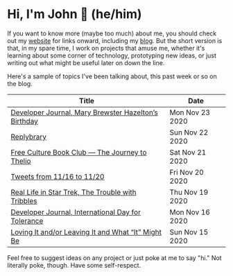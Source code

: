 # Hi, I'm John 👋 (he/him)

If you want to know more (maybe too much) about me, you should check out my [website](https://john.colagioia.net/) for links onward, including my [blog](https://john.colagioia.net/blog).  But the short version is that, in my spare time, I work on projects that amuse me, whether it's learning about some corner of technology, prototyping new ideas, or just writing out what might be useful later on down the line.

Here's a sample of topics I've been talking about, this past week or so on the blog.

|Title|Date|
|-----|-------|
|[Developer Journal, Mary Brewster Hazelton’s Birthday](https://john.colagioia.net/blog/2020/11/23/hazelton.html)|Mon Nov 23 2020|
|[Replybrary](https://john.colagioia.net/blog/2020/11/22/replybrary.html)|Sun Nov 22 2020|
|[Free Culture Book Club — The Journey to Thelio](https://john.colagioia.net/blog/2020/11/21/thelio.html)|Sat Nov 21 2020|
|[Tweets from 11/16 to 11/20](https://john.colagioia.net/blog/media/2020/11/20/week.html)|Fri Nov 20 2020|
|[Real Life in Star Trek, The Trouble with Tribbles](https://john.colagioia.net/blog/2020/11/19/trouble.html)|Thu Nov 19 2020|
|[Developer Journal, International Day for Tolerance](https://john.colagioia.net/blog/2020/11/16/tolerance.html)|Mon Nov 16 2020|
|[Loving It and/or Leaving It and What “It” Might Be](https://john.colagioia.net/blog/2020/11/15/love-leave.html)|Sun Nov 15 2020|

Feel free to suggest ideas on any project or just poke at me to say "hi." Not literally poke, though. Have some self-respect.
